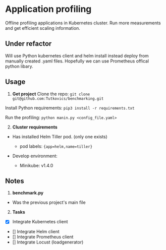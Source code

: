 # Application profiling

Offline profiling applications in Kubernetes cluster. Run more measurements and get efficient scaling information.

## Under refactor
  Will use Python kubernetes client and helm install instead deploy from manually created .yaml files. Hopefully we can use Prometheus offical python libary.

## Usage
1. **Get project**
  Clone the repo:
  `git clone git@github.com:Tutkovics/benchmarking.git`

  Install Python requirements:
  `pip3 install -r requirements.txt`

  Run the profiling:
  `python manin.py <config_file.yaml>`

2. **Cluster requirements**
  - Has installed Helm Tiller pod. (only one exists) 
    - pod labels: `{app=helm,name=tiller}`
  
  - Develop environment:
    - Minikube: v1.4.0

## Notes
1. **benchmark.py**
  - Was the previous project's main file

2. **Tasks**
  - [x] Integrate Kubernetes client
  - [] Integrate Helm client 
  - [] Integrate Prometheus client
  - [] Integrate Locust (loadgenerator)
  
